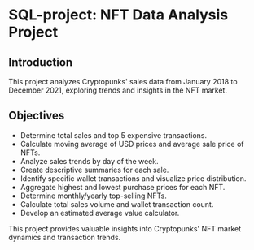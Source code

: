 


# SQL-project: NFT Data Analysis Project

## Introduction
This project analyzes Cryptopunks' sales data from January 2018 to December 2021, exploring trends and insights in the NFT market.

## Objectives
- Determine total sales and top 5 expensive transactions.
- Calculate moving average of USD prices and average sale price of NFTs.
- Analyze sales trends by day of the week.
- Create descriptive summaries for each sale.
- Identify specific wallet transactions and visualize price distribution.
- Aggregate highest and lowest purchase prices for each NFT.
- Determine monthly/yearly top-selling NFTs.
- Calculate total sales volume and wallet transaction count.
- Develop an estimated average value calculator.

This project provides valuable insights into Cryptopunks' NFT market dynamics and transaction trends.
